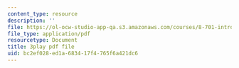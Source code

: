 ```yaml
---
content_type: resource
description: ''
file: https://ol-ocw-studio-app-qa.s3.amazonaws.com/courses/8-701-introduction-to-nuclear-and-particle-physics-fall-2020/bc2ef028ed1a683417f4765f6a421dc6_2KQrWenxujU.pdf
file_type: application/pdf
resourcetype: Document
title: 3play pdf file
uid: bc2ef028-ed1a-6834-17f4-765f6a421dc6
---
```

